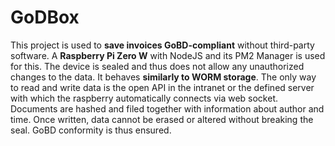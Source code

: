# GoDBox
This project is used to **save invoices GoBD-compliant** without third-party software.
A **Raspberry Pi Zero W** with NodeJS and its PM2 Manager is used for this.
The device is sealed and thus does not allow any unauthorized changes to the data. It behaves **similarly to WORM storage**.
The only way to read and write data is the open API in the intranet or the defined server with which the raspberry automatically connects via web socket.
Documents are hashed and filed together with information about author and time.
Once written, data cannot be erased or altered without breaking the seal. GoBD conformity is thus ensured.
